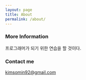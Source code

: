 ```yaml
---
layout: page
title: About
permalink: /about/
---
```




### More Information

프로그래머가 되기 위한 연습을 할 것이다.

### Contact me

[kimsomin92@gmail.com](mailto:kimsomin92@gmail.com)

